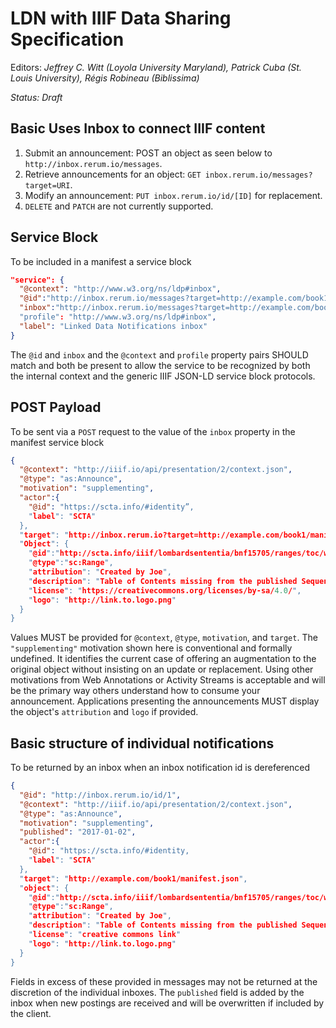 # LDN with IIIF Data Sharing Specification

Editors: *Jeffrey C. Witt (Loyola University Maryland), Patrick Cuba (St. Louis University), Régis Robineau (Biblissima)*

*Status: Draft*

## Basic Uses Inbox to connect IIIF content

1. Submit an announcement: POST an object as seen below to `http://inbox.rerum.io/messages`.
2. Retrieve announcements for an object: `GET inbox.rerum.io/messages?target=URI`.
3. Modify an announcement: `PUT inbox.rerum.io/id/[ID]` for replacement.
4. `DELETE` and `PATCH` are not currently supported.

## Service Block

To be included in a manifest a service block

~~~json
"service": {
  "@context": "http://www.w3.org/ns/ldp#inbox",
  "@id":"http://inbox.rerum.io/messages?target=http://example.com/book1/manifest.json",
  "inbox":"http://inbox.rerum.io/messages?target=http://example.com/book1/manifest.json"
  "profile": "http://www.w3.org/ns/ldp#inbox",
  "label": "Linked Data Notifications inbox"
}
~~~

The `@id` and `inbox` and the `@context` and `profile` property pairs SHOULD match and both be present to allow the service to be recognized by both the internal context and the generic IIIF JSON-LD service block protocols.

## POST Payload

To be sent via a `POST` request to the value of the `inbox` property in the manifest service block

~~~json
{
  "@context": "http://iiif.io/api/presentation/2/context.json",
  "@type": "as:Announce",
  "motivation": "supplementing",
  "actor":{
    "@id": "https://scta.info/#identity”,
    "label": "SCTA"
  },
  "target": "http://inbox.rerum.io?target=http://example.com/book1/manifest.json",
  "Object": {
    "@id":"http://scta.info/iiif/lombardsententia/bnf15705/ranges/toc/wrapper",
    "@type":"sc:Range",
    "attribution": "Created by Joe",
    "description": "Table of Contents missing from the published Sequence.",
    "license": "https://creativecommons.org/licenses/by-sa/4.0/",
    "logo": "http://link.to.logo.png"
  }
}
~~~

Values MUST be provided for `@context`, `@type`, `motivation`, and `target`. The `"supplementing"` motivation shown here is conventional and formally undefined. It identifies the current case of offering an augmentation to the original object without insisting on an update or replacement. Using other motivations from Web Annotations or Activity Streams is acceptable and will be the primary way others understand how to consume your announcement. Applications presenting the announcements MUST display the object's `attribution` and `logo` if provided.

## Basic structure of individual notifications

To be returned by an inbox when an inbox notification id is dereferenced

~~~json
{
  "@id": "http://inbox.rerum.io/id/1",
  "@context": "http://iiif.io/api/presentation/2/context.json",
  "@type": "as:Announce",
  "motivation": "supplementing",
  "published": "2017-01-02",
  "actor":{
    "@id": "https://scta.info/#identity,
    "label": "SCTA"
  },
  "target": "http://example.com/book1/manifest.json",
  "object": {
    "@id":"http://scta.info/iiif/lombardsententia/bnf15705/ranges/toc/wrapper",
    "@type":"sc:Range",
    "attribution": "Created by Joe",
    "description": "Table of Contents missing from the published Sequence.",
    "license": "creative commons link"
    "logo": "http://link.to.logo.png"
  }
}
~~~

Fields in excess of these provided in messages may not be returned at the discretion of the individual inboxes. The `published` field is added by the inbox when new postings are received and will be overwritten if included by the client.